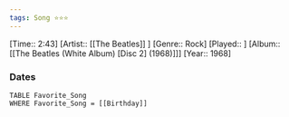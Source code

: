 ```yaml
---
tags: Song ⭐⭐⭐ 
---
```

[Time:: 2:43]
[Artist:: [[The Beatles]] ]
[Genre:: Rock]
[Played:: ]
[Album:: [[The Beatles (White Album) [Disc 2] (1968)]]]
[Year:: 1968]
### Dates
````dataview
TABLE Favorite_Song
WHERE Favorite_Song = [[Birthday]]
````